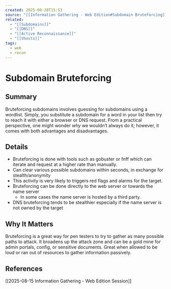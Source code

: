 ```yaml
---
created: 2025-08-28T15:53
source: "[[Information Gathering - Web Edition#Subdomain Bruteforcing]]"
related:
  - "[[Subdomains]]"
  - "[[DNS]]"
  - "[[Active Reconnaissance]]"
  - "[[Vhosts]]"
tags:
  - web
  - recon
---
```

# Subdomain Bruteforcing

## Summary
Bruteforcing subdomains involves guessing for subdomains using a wordlist. Simply, you substitute a subdomain for a word in your list then try to reach it with either a browser or DNS request. From a practical perspective, one might wonder *why*  we wouldn’t always do it; however, it comes with both advantages and disadvantages.

## Details
- Bruteforcing is done with tools such as gobuster or fnff which can iterate and request at a higher rate than manually.
- Can clear various possible subdomains within seconds, in exchange for stealth/anonymity
- This activity is very likely to triggers red flags and alarms for the target.
- Bruteforcing can be done directly to the web server or towards the name server
	- In some cases the name server is hosted by a third party.
- DNS bruteforcing tends to be stealthier especially if the name server is not owned by the target

## Why It Matters
Bruteforcing is a great way for pen testers to try to gather as many possible paths to attack. It broadens up the attack zone and can be a gold mine for admin portals, config, or sensitive documents. Great when allowed to be loud or ran out of resources to gather information passively.

## References
[[2025-08-15 Information Gathering - Web Edition Session]]
